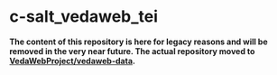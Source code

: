 # c-salt_vedaweb_tei

**The content of this repository is here for legacy reasons and will be removed in the very near future. The actual repository moved to [VedaWebProject/vedaweb-data](https://github.com/VedaWebProject/vedaweb-data).**
